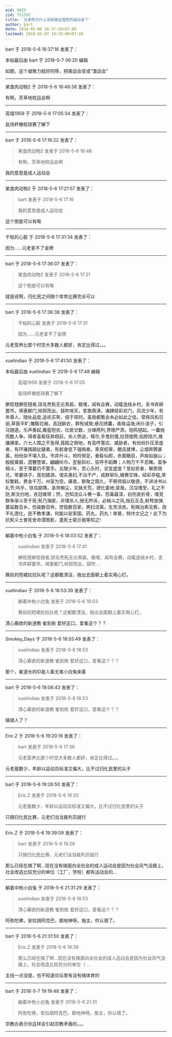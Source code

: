 ```yaml
---
aid: 9025
zid: 751292
title: '元老院为什么没有搞全国性的运动会？'
author: bart
date: 2018-05-06 16:37:16+07:00
lastmod: 2018-05-07 19:19:00+07:00
---
```


bart 于 2018-5-6 16:37:16 发表了：

本帖最后由 bart 于 2018-5-7 06:20 编辑 

如题，这个凝聚力挺好的呀，把奥运会变成“澳运会”

---------

某食肉动物2 于 2018-5-6 16:48:38 发表了：

有啊，芳草地校运会啊

---------

高墙1959 于 2018-5-6 17:05:34 发表了：

盐场杯橄榄球赛了解下

---------

bart 于 2018-5-6 17:16:22 发表了：

> 某食肉动物2 发表于 2018-5-6 16:48
> 
> 有啊，芳草地校运会啊



我的意思是成人运动会

---------

某食肉动物2 于 2018-5-6 17:21:57 发表了：

> bart 发表于 2018-5-6 17:16
> 
> 我的意思是成人运动会



这个倒是可以有唉

---------

干枯的心脏 于 2018-5-6 17:31:34 发表了：

因为……元老拿不了金牌

---------

bart 于 2018-5-6 17:36:07 发表了：

> 某食肉动物2 发表于 2018-5-6 17:21
> 
> 这个倒是可以有唉



就是说啊，归化民之间搞个体育比赛完全可以

---------

bart 于 2018-5-6 17:36:38 发表了：

> 干枯的心脏 发表于 2018-5-6 17:31
> 
> 因为……元老拿不了金牌



元老营养比那个时空大多数人都好，肯定比得过。。。

---------

xuelindiao 于 2018-5-6 17:41:50 发表了：

本帖最后由 xuelindiao 于 2018-5-6 17:48 编辑 


> 
> 高墙1959 发表于 2018-5-6 17:05
> 
> 盐场杯橄榄球赛了解下



擀揽毬擀揽毬者,琼岛秃髡无论真嘏，极嗜，闻有会赛，动辄连结乡村，丢书弃耕罢市。填塞都门,倾郭而出，鼓吹喧天，笙歌鼎沸，诸肆结彩欢门，风流少年，有年尊人，随处品尝,追欢买笑，倍于常时。虽南都繁会未必如此之佳。常择风和日丽,草茵平旷;雕鞍花厢，高冠鲜衣，群髡咸聚;悬花绣囊，香珠溢海;闲仆浪子，引马随逐。乐声奏起,藤盔短衣，壮匪廿数，分竦两列,界限严肃。炮鸣毬起。一囊抛而数人争。得者喜极狂奔趋前，余人愤追，倏尔,手曳肘撞,拉颈搂胯,掐脖挠爪,推攘捶拿。六七人围之不急得,竟殴之倒地，有高呼策应、威胁者，有纷纷扑压至底者，有环攘践踏扯腿者，有躬身低下强掏者。豕突蛟窜，魈击猱博，尘烟奔腾甚嚣，纷纷杂不堪入目。市井升斗，袒捋顿足，垂髫仙颜，赤面瞋目，声疾如崩山；殷殷黛眉，遗簪堕翠，翩翩纶巾，歪髻斜衫，狂呼手蹈舞；人物万千不忍睹。蛮争相斗，至于薄暮仍不罢手。五陵少年，赏心乐时，讵宜虚度？至如贫者，解质借兑，带妻挟子，竟旬嬉游。氓夫愚妇,不治不产，成群挈队,赌赛交锋。结彩亭槛,厚标繁耗，费金千万，州室为空。痛昔，群聚之既久，不祭师祖以敬德，不讲诗书以礼节;呜乎，琼岛鄙隅，圣师蜘尘，文脉天荒，德化委地;哀哉，沉淫嗜至，礼之不防,斯文扫地，衣冠难带；然，岂知流众斗赛一事，怨毒最深，初伤皮折骨，嗜竞群争渐斗至于死;髡乃海匪，非理杀人,弱无所诉，必械斗之风,抛石互击,射弩放弹,蔓延数百乡，伤毙数百命，焚毁数百家，男妇流离，生灵涂炭。髡贼治素无察，政不礼德化，民不教孝谦，何能以安家国，药丸，药丸！幸甚，特作文记之！此下为抗髡义士冒死舍命潜图影，遣死士密示我等知之!

---------

躺着中枪小白兔 于 2018-5-6 18:03:52 发表了：

> xuelindiao 发表于 2018-5-6 17:41
> 
> 擀揽毬擀揽毬者,琼岛秃髡无论真嘏，极嗜，闻有会赛，动辄连结乡村，丢书弃耕罢市。填塞都门,倾郭而出，鼓吹 ...



赛前的短裙拉拉队呢？这都敢漂没，拖出去面朝上着实用心打。

---------

xuelindiao 于 2018-5-6 18:53:39 发表了：

> 躺着中枪小白兔 发表于 2018-5-6 18:03
> 
> 赛前的短裙拉拉队呢？这都敢漂没，拖出去面朝上着实用心打。



清心寡欲的新道教 崔到账 爱好这口，爱看这个？？

---------

Smokey_Days 于 2018-5-6 18:55:49 发表了：

> xuelindiao 发表于 2018-5-6 18:53
> 
> 清心寡欲的新道教 崔到账 爱好这口，爱看这个？？



那个，崔道长的ID是人畜无害小白兔来着

---------

bart 于 2018-5-6 19:06:43 发表了：

> xuelindiao 发表于 2018-5-6 18:53
> 
> 清心寡欲的新道教 崔到账 爱好这口，爱看这个？？



搞错人了？

---------

Eric.Z 于 2018-5-6 19:20:16 发表了：

> bart 发表于 2018-5-6 17:36
> 
> 元老营养比那个时空大多数人都好，肯定比得过。。。



元老基数少，年龄以运动员标准又偏大，比不过归化民里的尖子

---------

bart 于 2018-5-6 19:26:50 发表了：

> Eric.Z 发表于 2018-5-6 19:20
> 
> 元老基数少，年龄以运动员标准又偏大，比不过归化民里的尖子



只搞归化民比赛，元老们当当裁判员就行

---------

Eric.Z 于 2018-5-6 19:39:09 发表了：

> bart 发表于 2018-5-6 19:26
> 
> 只搞归化民比赛，元老们当当裁判员就行



那么已经在搞了啊...现在没有搞面向全社会的成人运动会是因为社会风气没跟上，社会改造比较充分的单位（工厂，学校）都有运动会的...

---------

躺着中枪小白兔 于 2018-5-6 21:31:29 发表了：

> xuelindiao 发表于 2018-5-6 18:53
> 
> 清心寡欲的新道教 崔到账 爱好这口，爱看这个？？



阿弥陀佛，安拉胡阿克巴，额地神呀。施主，你认错了。

---------

bart 于 2018-5-6 21:31:50 发表了：

> Eric.Z 发表于 2018-5-6 19:39
> 
> 那么已经在搞了啊...现在没有搞面向全社会的成人运动会是因为社会风气没跟上，社会改造比较充分的单位（ ...



主线一点没提，也不知道论坛里有没有搞体育的

---------

bart 于 2018-5-7 19:19:48 发表了：

> 躺着中枪小白兔 发表于 2018-5-6 21:31
> 
> 阿弥陀佛，安拉胡阿克巴，额地神呀。施主，你认错了。



宗教办表示你这样会引起宗教矛盾的。。。

---------

